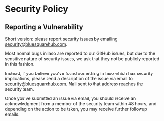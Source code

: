 # Security Policy

## Reporting a Vulnerability

Short version: please report security issues by emailing security@bluesquarehub.com.

Most normal bugs in Iaso are reported to our GitHub issues, but due to the sensitive nature of security issues, we ask that they not be publicly reported in this fashion.

Instead, if you believe you’ve found something in Iaso which has security implications, please send a description of the issue via email to security@bluesquarehub.com. Mail sent to that address reaches the security team.

Once you’ve submitted an issue via email, you should receive an acknowledgment from a member of the security team within 48 hours, and depending on the action to be taken, you may receive further followup emails.
